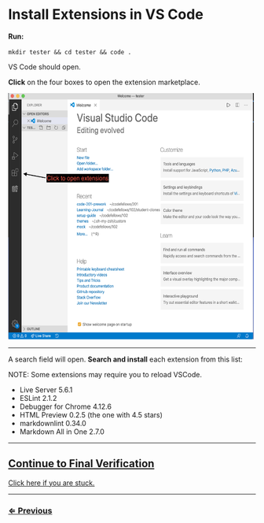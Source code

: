 # Install Extensions in VS Code

**Run:**

`mkdir tester && cd tester && code .`

VS Code should open.

**Click** on the four boxes to open the extension marketplace.

<img src="../images/extensions.png" width="500" height="500">

---

A search field will open.  **Search and install** each extension from this list:

NOTE: Some extensions may require you to reload VSCode.

- Live Server 5.6.1
- ESLint 2.1.2
- Debugger for Chrome 4.12.6
- HTML Preview 0.2.5  (the one with 4.5 stars)
- markdownlint 0.34.0
- Markdown All in One 2.7.0

---

## [Continue to Final Verification](../test/test.md)

[Click here if you are stuck.](../../error/error.md)

---
### [⇐ Previous](../git/git-config.md)